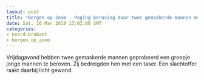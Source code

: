 ```yaml
---
layout: post
title: "Bergen op Zoom - Poging beroving door twee gemaskerde mannen met taser"
date: Sat, 16 Mar 2019 13:03:00 GMT
categories: 
- noord-brabant 
- bergen_op_zoom 
---
```


Vrijdagavond hebben twee gemaskerde mannen geprobeerd een groepje jonge mannen te beroven. Zij bedreigden hen met een taser. Een slachtoffer raakt daarbij licht gewond.
